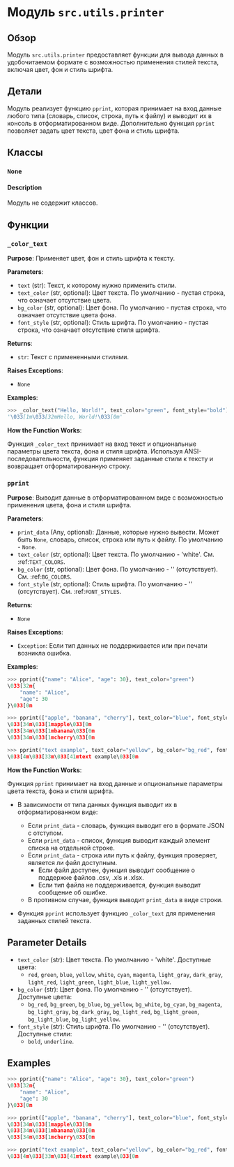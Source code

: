 # Модуль `src.utils.printer`

## Обзор

Модуль `src.utils.printer` предоставляет функции для вывода данных в удобочитаемом формате с возможностью применения стилей текста, включая цвет, фон и стиль шрифта.

## Детали

Модуль реализует функцию `pprint`, которая принимает на вход данные любого типа (словарь, список, строка, путь к файлу) и выводит их в консоль в отформатированном виде. Дополнительно функция `pprint` позволяет задать цвет текста, цвет фона и стиль шрифта. 

## Классы

### `None`

#### Description

Модуль не содержит классов.

## Функции

### `_color_text`

**Purpose**: Применяет цвет, фон и стиль шрифта к тексту.

**Parameters**:

- `text` (str): Текст, к которому нужно применить стили.
- `text_color` (str, optional): Цвет текста. По умолчанию - пустая строка, что означает отсутствие цвета.
- `bg_color` (str, optional): Цвет фона. По умолчанию - пустая строка, что означает отсутствие цвета фона.
- `font_style` (str, optional): Стиль шрифта. По умолчанию - пустая строка, что означает отсутствие стиля шрифта.

**Returns**:

- `str`: Текст с примененными стилями.

**Raises Exceptions**:

- `None`

**Examples**:

```python
>>> _color_text("Hello, World!", text_color="green", font_style="bold")
'\033[1m\033[32mHello, World!\033[0m'
```

**How the Function Works**:

Функция `_color_text` принимает на вход текст и опциональные параметры цвета текста, фона и стиля шрифта. Используя ANSI-последовательности, функция применяет заданные стили к тексту и возвращает отформатированную строку.

### `pprint`

**Purpose**: Выводит данные в отформатированном виде с возможностью применения цвета, фона и стиля шрифта.

**Parameters**:

- `print_data` (Any, optional): Данные, которые нужно вывести. Может быть `None`, словарь, список, строка или путь к файлу. По умолчанию - `None`.
- `text_color` (str, optional): Цвет текста. По умолчанию - 'white'. См. :ref:`TEXT_COLORS`.
- `bg_color` (str, optional): Цвет фона. По умолчанию - '' (отсутствует). См. :ref:`BG_COLORS`.
- `font_style` (str, optional): Стиль шрифта. По умолчанию - '' (отсутствует). См. :ref:`FONT_STYLES`.

**Returns**:

- `None`

**Raises Exceptions**:

- `Exception`: Если тип данных не поддерживается или при печати возникла ошибка.

**Examples**:

```python
>>> pprint({"name": "Alice", "age": 30}, text_color="green")
\033[32m{
    "name": "Alice",
    "age": 30
}\033[0m

>>> pprint(["apple", "banana", "cherry"], text_color="blue", font_style="bold")
\033[34m\033[1mapple\033[0m
\033[34m\033[1mbanana\033[0m
\033[34m\033[1mcherry\033[0m

>>> pprint("text example", text_color="yellow", bg_color="bg_red", font_style="underline")
\033[4m\033[33m\033[41mtext example\033[0m
```

**How the Function Works**:

Функция `pprint` принимает на вход данные и опциональные параметры цвета текста, фона и стиля шрифта. 

-  В зависимости от типа данных функция выводит их в отформатированном виде:
    - Если `print_data` - словарь, функция выводит его в формате JSON с отступом.
    - Если `print_data` - список, функция выводит каждый элемент списка на отдельной строке.
    - Если `print_data` - строка или путь к файлу, функция проверяет, является ли файл доступным. 
        -  Если файл доступен, функция выводит сообщение о поддержке файлов .csv, .xls и .xlsx.
        -  Если тип файла не поддерживается, функция выводит сообщение об ошибке.
    -  В противном случае, функция выводит `print_data` в виде строки.

-  Функция `pprint` использует функцию `_color_text` для применения заданных стилей текста.

## Parameter Details

- `text_color` (str):  Цвет текста. По умолчанию - 'white'. Доступные цвета: 
    - `red`, `green`, `blue`, `yellow`, `white`, `cyan`, `magenta`, `light_gray`, `dark_gray`, `light_red`, `light_green`, `light_blue`, `light_yellow`.
- `bg_color` (str):  Цвет фона. По умолчанию - '' (отсутствует). Доступные цвета:
    - `bg_red`, `bg_green`, `bg_blue`, `bg_yellow`, `bg_white`, `bg_cyan`, `bg_magenta`, `bg_light_gray`, `bg_dark_gray`, `bg_light_red`, `bg_light_green`, `bg_light_blue`, `bg_light_yellow`.
- `font_style` (str):  Стиль шрифта. По умолчанию - '' (отсутствует). Доступные стили: 
    - `bold`, `underline`.

## Examples

```python
>>> pprint({"name": "Alice", "age": 30}, text_color="green")
\033[32m{
    "name": "Alice",
    "age": 30
}\033[0m

>>> pprint(["apple", "banana", "cherry"], text_color="blue", font_style="bold")
\033[34m\033[1mapple\033[0m
\033[34m\033[1mbanana\033[0m
\033[34m\033[1mcherry\033[0m

>>> pprint("text example", text_color="yellow", bg_color="bg_red", font_style="underline")
\033[4m\033[33m\033[41mtext example\033[0m
```